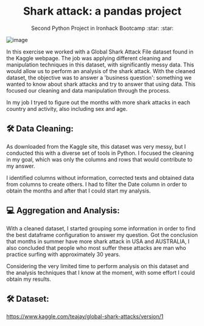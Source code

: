 <h1 align="center">Shark attack: a pandas project</h1>

<p align="center"> Second Python Project in Ironhack Bootcamp :star: :star:
</h1>

![image](https://img.shields.io/badge/Python-14354C?style=for-the-badge&logo=python&logoColor=white)

In this exercise we worked with a Global Shark Attack File dataset found in the Kaggle webpage. The job was applying different cleaning and manipulation techniques in this dataset, with significantly messy data. This would allow us to perform an analysis of the shark attack. With the cleaned dataset, the objective was to answer a 'business question': something we wanted to know about shark attacks and try to answer that using data. This focused our cleaning and data manipulation through the process.

In my job I tryed to figure out the months with more shark attacks in each country and activity, also including sex and age.

## 🛠 Data Cleaning:

As downloaded from the Kaggle site, this dataset was very messy, but  I conducted this with a diverse set of tools in Python. I focused the cleaning in my goal, which was only the columns and rows that would contribute to my answer.

I identified columns without information, corrected texts and obtained data from columns to create others. I had to filter the Date column in order to obtain the months and after that I could start my analysis.

##  💻 Aggregation and Analysis:

With a cleaned dataset, I started grouping some information in order to find the best dataframe configuration to answer my question. Got the conclusion that months in summer have more shark attack in USA and AUSTRALIA, I also concluded that people who most suffer these attacks are man who practice surfing with approximately 30 years. 

Considering the very limited time to perform analysis on this dataset and the analysis techniques that I know at the moment, with some effort I could obtain my results. 

## 🛠 Dataset:
https://www.kaggle.com/teajay/global-shark-attacks/version/1

